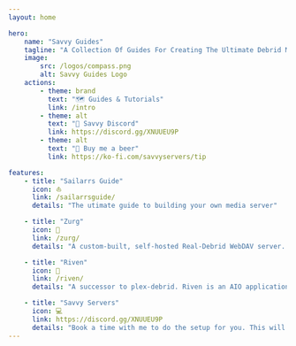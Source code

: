 ```yaml
---
layout: home

hero:
    name: "Savvy Guides"
    tagline: "A Collection Of Guides For Creating The Ultimate Debrid Media Server"
    image:
        src: /logos/compass.png
        alt: Savvy Guides Logo
    actions:
        - theme: brand
          text: "🗺️ Guides & Tutorials"
          link: /intro
        - theme: alt
          text: "💬 Savvy Discord"
          link: https://discord.gg/XNUUEU9P
        - theme: alt
          text: "🍻 Buy me a beer"
          link: https://ko-fi.com/savvyservers/tip

features:
    - title: "Sailarrs Guide"
      icon: ⛵ 
      link: /sailarrsguide/
      details: "The utimate guide to building your own media server"

    - title: "Zurg"
      icon: 🤖
      link: /zurg/
      details: "A custom-built, self-hosted Real-Debrid WebDAV server. Combined with rclone, it allows you to mount your Real-Debrid torrent library into your file system, similar to Dropbox."

    - title: "Riven"
      icon: 🌊
      link: /riven/
      details: "A successor to plex-debrid. Riven is an AIO application that handles searching, downloading, symlinking, and importing into your media server"

    - title: "Savvy Servers"
      icon: 💻
      link: https://discord.gg/XNUUEU9P
      details: "Book a time with me to do the setup for you. This will include everything for the Sailarrs guide and more."
---
```

